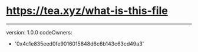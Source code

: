 # https://tea.xyz/what-is-this-file
---
version: 1.0.0
codeOwners:
  - '0x4c1e835eed0fe9016015848d6c6b143c63cd49a3'
